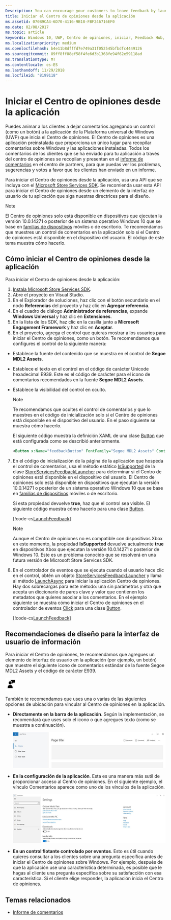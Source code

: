 ```yaml
---
Description: You can encourage your customers to leave feedback by launching Feedback Hub from your app.
title: Iniciar el Centro de opiniones desde la aplicación
ms.assetid: 070B9CA4-6D70-4116-9B18-FBF246716EF0
ms.date: 02/08/2017
ms.topic: article
keywords: Windows 10, UWP, Centro de opiniones, iniciar, Feedback Hub, launch
ms.localizationpriority: medium
ms.openlocfilehash: b4e11b8dfffd7e749a31f052545bfbdfc4449126
ms.sourcegitcommit: 89ff8ff88ef58f4fe6d3b1368fe94f62e59118ad
ms.translationtype: MT
ms.contentlocale: es-ES
ms.lasthandoff: 11/29/2018
ms.locfileid: "8199118"
---
```

# <a name="launch-feedback-hub-from-your-app"></a>Iniciar el Centro de opiniones desde la aplicación

Puedes animar a los clientes a dejar comentarios agregando un control (como un botón) a la aplicación de la Plataforma universal de Windows (UWP) que inicia el Centro de opiniones. El Centro de opiniones es una aplicación preinstalada que proporciona un único lugar para recopilar comentarios sobre Windows y las aplicaciones instaladas. Todos los comentarios de los clientes que se ha enviado para tu aplicación a través del centro de opiniones se recopilan y presentan en el [informe de comentarios](../publish/feedback-report.md) en el centro de partners, para que puedas ver los problemas, sugerencias y votos a favor que los clientes han enviado en un informe.

Para iniciar el Centro de opiniones desde la aplicación, usa una API que se incluya con el [Microsoft Store Services SDK](http://aka.ms/store-em-sdk). Se recomienda usar esta API para iniciar el Centro de opiniones desde un elemento de la interfaz de usuario de tu aplicación que siga nuestras directrices para el diseño.

> [!NOTE]
> El Centro de opiniones solo está disponible en dispositivos que ejecutan la versión 10.0.14271 o posterior de un sistema operativo Windows 10 que se base en [familias de dispositivos](https://msdn.microsoft.com/windows/uwp/get-started/universal-application-platform-guide#device-families) móviles o de escritorio. Te recomendamos que muestres un control de comentarios en la aplicación solo si el Centro de opiniones está disponible en el dispositivo del usuario. El código de este tema muestra cómo hacerlo.

## <a name="how-to-launch-feedback-hub-from-your-app"></a>Cómo iniciar el Centro de opiniones desde la aplicación

Para iniciar el Centro de opiniones desde la aplicación:

1. [Instala Microsoft Store Services SDK](microsoft-store-services-sdk.md#install-the-sdk).
2. Abre el proyecto en Visual Studio.
3. En el Explorador de soluciones, haz clic con el botón secundario en el nodo **Referencias** del proyecto y haz clic en **Agregar referencia**.
4. En el cuadro de diálogo **Administrador de referencias**, expande **Windows Universal** y haz clic en **Extensiones**.
5. En la lista de los SDK, haz clic en la casilla junto a **Microsoft Engagement Framework** y haz clic en **Aceptar**.
6. En el proyecto, agrega el control que quieras mostrar a los usuarios para iniciar el Centro de opiniones, como un botón. Te recomendamos que configures el control de la siguiente manera:
  * Establece la fuente del contenido que se muestra en el control de **Segoe MDL2 Assets**.
  * Establece el texto en el control en el código de carácter Unicode hexadecimal E939. Este es el código de carácter para el icono de comentarios recomendados en la fuente **Segoe MDL2 Assets**.
  * Establece la visibilidad del control en oculto.
    > [!NOTE]
    > Te recomendamos que ocultes el control de comentarios y que lo muestres en el código de inicialización solo si el Centro de opiniones está disponible en el dispositivo del usuario. En el paso siguiente se muestra cómo hacerlo.

    El siguiente código muestra la definición XAML de una clase [Button](https://docs.microsoft.com/uwp/api/Windows.UI.Xaml.Controls.Button) que está configurada como se describió anteriormente.

    ```XML
    <Button x:Name="feedbackButton" FontFamily="Segoe MDL2 Assets" Content="&#xE939;" HorizontalAlignment="Left" Margin="138,352,0,0" VerticalAlignment="Top" Visibility="Collapsed"  Click="feedbackButton_Click"/>
    ```

7. En el código de inicialización de la página de la aplicación que hospeda el control de comentarios, usa el método estático [IsSupported](https://docs.microsoft.com/uwp/api/microsoft.services.store.engagement.storeservicesfeedbacklauncher.issupported) de la clase [StoreServicesFeedbackLauncher](https://docs.microsoft.com/uwp/api/microsoft.services.store.engagement.storeservicesfeedbacklauncher) para determinar si el Centro de opiniones está disponible en el dispositivo del usuario. El Centro de opiniones solo está disponible en dispositivos que ejecutan la versión 10.0.14271 o posterior de un sistema operativo Windows 10 que se base en [familias de dispositivos](https://msdn.microsoft.com/windows/uwp/get-started/universal-application-platform-guide#device-families) móviles o de escritorio.

    Si esta propiedad devuelve **true**, haz que el control sea visible. El siguiente código muestra cómo hacerlo para una clase [Button](https://msdn.microsoft.com/library/windows/apps/windows.ui.xaml.controls.button.aspx).

    [!code-cs[LaunchFeedback](./code/StoreSDKSamples/cs/FeedbackPage.xaml.cs#ToggleFeedbackVisibility)]
      > [!NOTE]
      > Aunque el Centro de opiniones no es compatible con dispositivos Xbox en este momento, la propiedad **IsSupported** devuelve actualmente **true** en dispositivos Xbox que ejecutan la versión 10.0.14271 o posterior de Windows 10. Este es un problema conocido que se resolverá en una futura versión de Microsoft Store Services SDK.  

8. En el controlador de eventos que se ejecuta cuando el usuario hace clic en el control, obtén un objeto [StoreServicesFeedbackLauncher](https://docs.microsoft.com/uwp/api/microsoft.services.store.engagement.storeservicesfeedbacklauncher) y llama al método [LaunchAsync](https://docs.microsoft.com/uwp/api/microsoft.services.store.engagement.storeservicesfeedbacklauncher.launchasync) para iniciar la aplicación Centro de opiniones. Hay dos sobrecargas para este método: una sin parámetros y otra que acepta un diccionario de pares clave y valor que contienen los metadatos que quieres asociar a los comentarios. En el ejemplo siguiente se muestra cómo iniciar el Centro de opiniones en el controlador de eventos [Click](https://docs.microsoft.com/uwp/api/windows.ui.xaml.controls.primitives.buttonbase.click) para una clase [Button](https://docs.microsoft.com/uwp/api/Windows.UI.Xaml.Controls.Button).

    [!code-cs[LaunchFeedback](./code/StoreSDKSamples/cs/FeedbackPage.xaml.cs#FeedbackButtonClick)]

## <a name="design-recommendations-for-your-feedback-ui"></a>Recomendaciones de diseño para la interfaz de usuario de información

Para iniciar el Centro de opiniones, te recomendamos que agregues un elemento de interfaz de usuario en la aplicación (por ejemplo, un botón) que muestre el siguiente icono de comentarios estándar de la fuente Segoe MDL2 Assets y el código de carácter E939.

![Icono de comentarios](images/feedback_icon.PNG)

También te recomendamos que uses una o varias de las siguientes opciones de ubicación para vincular al Centro de opiniones en la aplicación.
* **Directamente en la barra de la aplicación**. Según la implementación, se recomendará que uses solo el icono o que agregues texto (como se muestra a continuación).

  ![Icono de comentarios](images/feedback_appbar_placement.png)

* **En la configuración de la aplicación**. Esta es una manera más sutil de proporcionar acceso al Centro de opiniones. En el siguiente ejemplo, el vínculo Comentarios aparece como uno de los vínculos de la aplicación.

  ![Icono de comentarios](images/feedback_settings_placement.png)

* **En un control flotante controlado por eventos**. Esto es útil cuando quieres consultar a los clientes sobre una pregunta específica antes de iniciar el Centro de opiniones sobre Windows. Por ejemplo, después de que la aplicación use una característica determinada, es posible que le hagas al cliente una pregunta específica sobre su satisfacción con esa característica. Si el cliente elige responder, la aplicación inicia el Centro de opiniones.


## <a name="related-topics"></a>Temas relacionados

* [Informe de comentarios](../publish/feedback-report.md)
